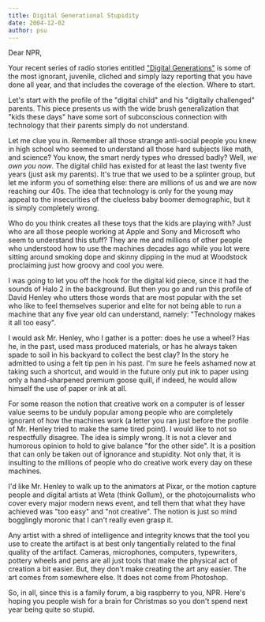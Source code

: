 ```yaml
---
title: Digital Generational Stupidity
date: 2004-12-02
author: psu
---
```


Dear NPR,

Your recent series of radio stories entitled <a href="http://www.npr.org/series/4195411/digital-generations">"Digital Generations"</a> is some of the most ignorant, juvenile, cliched and simply lazy reporting that you have done all year, and that includes the coverage of the election. Where to start.

Let's start with the profile of the "digital child" and his "digitally challenged" parents. This piece presents us with the wide brush generalization that "kids these days" have some sort of subconscious connection with technology that their parents simply do not understand.

Let me clue you in. Remember all those strange anti-social people you knew in high school who seemed to understand all those hard subjects like math, and science? You know, the smart nerdy types who dressed badly? Well, _we own you now_. The digital child has existed for at least the last twenty five years (just ask my parents). It's true that we used to be a splinter group, but let me inform you of something else: there are millions of us and we are now reaching our 40s. The idea that technology is only for the young may appeal to the insecurities of the clueless baby boomer demographic, but it is simply completely wrong.

Who do you think creates all these toys that the kids are playing with? Just who are all those people working at Apple and Sony and Microsoft who seem to understand this stuff? They are me and millions of other people who understood how to use the machines decades ago while you lot were sitting around smoking dope and skinny dipping in the mud at Woodstock proclaiming just how groovy and cool you were.

I was going to let you off the hook for the digital kid piece, since it had the sounds of Halo 2 in the background. But then you go and run this profile of David Henley who utters those words that are most popular with the set who like to feel themselves superior and elite for not being able to run a machine that any five year old can understand, namely: "Technology makes it all too easy".

I would ask Mr. Henley, who I gather is a potter: does he use a wheel? Has he, in the past, used mass produced materials, or has he always taken spade to soil in his backyard to collect the best clay? In the story he admitted to using a felt tip pen in his past. I'm sure he feels ashamed now at taking such a shortcut, and would in the future only put ink to paper using only a hand-sharpened premium goose quill, if indeed, he would allow himself the use of paper or ink at all.

For some reason the notion that creative work on a computer is of lesser value seems to be unduly popular among people who are completely ignorant of how the machines work (a letter you ran just before the profile of Mr. Henley tried to make the same tired point). I would like to not so respectfully disagree. The idea is simply wrong. It is not a clever and humorous opinion to hold to give balance "for the other side". It is a position that can only be taken out of ignorance and stupidity. Not only that, it is insulting to the millions of people who do creative work every day on these machines.

I'd like Mr. Henley to walk up to the animators at Pixar, or the motion capture people and digital artists at Weta (think Gollum), or the photojournalists who cover every major modern news event, and tell them that what they have achieved was "too easy" and "not creative". The notion is just so mind bogglingly moronic that I can't really even grasp it.

Any artist with a shred of intelligence and integrity knows that the tool you use to create the artifact is at best only tangentially related to the final quality of the artifact. Cameras, microphones, computers, typewriters, pottery wheels and pens are all just tools that make the physical act of creation a bit easier. But, they don't make creating the art any easier. The art comes from somewhere else. It does not come from Photoshop.

So, in all, since this is a family forum, a big raspberry to you, NPR. Here's hoping you people wish for a brain for Christmas so you don't spend next year being quite so stupid.